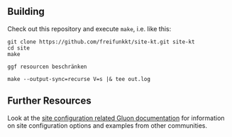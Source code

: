 ## Building

Check out this repository and execute `make`, i.e. like this:

    git clone https://github.com/freifunkkt/site-kt.git site-kt
    cd site
    make
    
    ggf resourcen beschränken
    
    make --output-sync=recurse V=s |& tee out.log
    
    

## Further Resources

Look at the [site configuration related Gluon documentation](http://gluon.readthedocs.org/en/v2016.1.5/user/site.html)
for information on site configuration options and examples from other communities.
